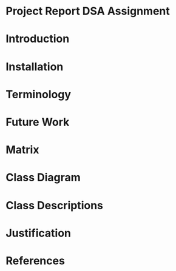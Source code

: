 # Project Report DSA Assignment 

# Introduction

# Installation

# Terminology

# Future Work

# Matrix

# Class Diagram

# Class Descriptions

# Justification

# References
